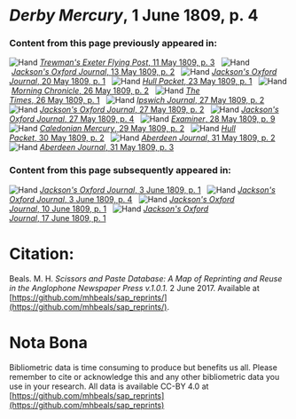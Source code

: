 # *Derby Mercury*, 1 June 1809, p. 4  
  
### Content from this page previously appeared in:  
![Hand](http://scissorsandpaste.net/wp-content/uploads/2017/06/smallhandpointer.png) [*Trewman's Exeter Flying Post*, 11 May 1809, p. 3](https://mhbeals.github.io/sap_html/Trewman's-Exeter-Flying-Post/Trewman's-Exeter-Flying-Post-11-May-1809-p-3)  
![Hand](http://scissorsandpaste.net/wp-content/uploads/2017/06/smallhandpointer.png) [*Jackson's Oxford Journal*, 13 May 1809, p. 2](https://mhbeals.github.io/sap_html/Jackson's-Oxford-Journal/Jackson's-Oxford-Journal-13-May-1809-p-2)  
![Hand](http://scissorsandpaste.net/wp-content/uploads/2017/06/smallhandpointer.png) [*Jackson's Oxford Journal*, 20 May 1809, p. 1](https://mhbeals.github.io/sap_html/Jackson's-Oxford-Journal/Jackson's-Oxford-Journal-20-May-1809-p-1)  
![Hand](http://scissorsandpaste.net/wp-content/uploads/2017/06/smallhandpointer.png) [*Hull Packet*, 23 May 1809, p. 1](https://mhbeals.github.io/sap_html/Hull-Packet/Hull-Packet-23-May-1809-p-1)  
![Hand](http://scissorsandpaste.net/wp-content/uploads/2017/06/smallhandpointer.png) [*Morning Chronicle*, 26 May 1809, p. 2](https://mhbeals.github.io/sap_html/Morning-Chronicle/Morning-Chronicle-26-May-1809-p-2)  
![Hand](http://scissorsandpaste.net/wp-content/uploads/2017/06/smallhandpointer.png) [*The Times*, 26 May 1809, p. 1](https://mhbeals.github.io/sap_html/The-Times/The-Times-26-May-1809-p-1)  
![Hand](http://scissorsandpaste.net/wp-content/uploads/2017/06/smallhandpointer.png) [*Ipswich Journal*, 27 May 1809, p. 2](https://mhbeals.github.io/sap_html/Ipswich-Journal/Ipswich-Journal-27-May-1809-p-2)  
![Hand](http://scissorsandpaste.net/wp-content/uploads/2017/06/smallhandpointer.png) [*Jackson's Oxford Journal*, 27 May 1809, p. 2](https://mhbeals.github.io/sap_html/Jackson's-Oxford-Journal/Jackson's-Oxford-Journal-27-May-1809-p-2)  
![Hand](http://scissorsandpaste.net/wp-content/uploads/2017/06/smallhandpointer.png) [*Jackson's Oxford Journal*, 27 May 1809, p. 4](https://mhbeals.github.io/sap_html/Jackson's-Oxford-Journal/Jackson's-Oxford-Journal-27-May-1809-p-4)  
![Hand](http://scissorsandpaste.net/wp-content/uploads/2017/06/smallhandpointer.png) [*Examiner*, 28 May 1809, p. 9](https://mhbeals.github.io/sap_html/Examiner/Examiner-28-May-1809-p-9)  
![Hand](http://scissorsandpaste.net/wp-content/uploads/2017/06/smallhandpointer.png) [*Caledonian Mercury*, 29 May 1809, p. 2](https://mhbeals.github.io/sap_html/Caledonian-Mercury/Caledonian-Mercury-29-May-1809-p-2)  
![Hand](http://scissorsandpaste.net/wp-content/uploads/2017/06/smallhandpointer.png) [*Hull Packet*, 30 May 1809, p. 2](https://mhbeals.github.io/sap_html/Hull-Packet/Hull-Packet-30-May-1809-p-2)  
![Hand](http://scissorsandpaste.net/wp-content/uploads/2017/06/smallhandpointer.png) [*Aberdeen Journal*, 31 May 1809, p. 2](https://mhbeals.github.io/sap_html/Aberdeen-Journal/Aberdeen-Journal-31-May-1809-p-2)  
![Hand](http://scissorsandpaste.net/wp-content/uploads/2017/06/smallhandpointer.png) [*Aberdeen Journal*, 31 May 1809, p. 3](https://mhbeals.github.io/sap_html/Aberdeen-Journal/Aberdeen-Journal-31-May-1809-p-3)  
  
### Content from this page subsequently appeared in:  
![Hand](http://scissorsandpaste.net/wp-content/uploads/2017/06/smallhandpointer.png) [*Jackson's Oxford Journal*, 3 June 1809, p. 1](https://mhbeals.github.io/sap_html/Jackson's-Oxford-Journal/Jackson's-Oxford-Journal-3-June-1809-p-1)  
![Hand](http://scissorsandpaste.net/wp-content/uploads/2017/06/smallhandpointer.png) [*Jackson's Oxford Journal*, 3 June 1809, p. 4](https://mhbeals.github.io/sap_html/Jackson's-Oxford-Journal/Jackson's-Oxford-Journal-3-June-1809-p-4)  
![Hand](http://scissorsandpaste.net/wp-content/uploads/2017/06/smallhandpointer.png) [*Jackson's Oxford Journal*, 10 June 1809, p. 1](https://mhbeals.github.io/sap_html/Jackson's-Oxford-Journal/Jackson's-Oxford-Journal-10-June-1809-p-1)  
![Hand](http://scissorsandpaste.net/wp-content/uploads/2017/06/smallhandpointer.png) [*Jackson's Oxford Journal*, 17 June 1809, p. 1](https://mhbeals.github.io/sap_html/Jackson's-Oxford-Journal/Jackson's-Oxford-Journal-17-June-1809-p-1)  


# Citation: 

Beals. M. H. *Scissors and Paste Database: A Map of Reprinting and Reuse in the Anglophone Newspaper Press v.1.0.1.* 2 June 2017. Available at [https://github.com/mhbeals/sap_reprints/](https://github.com/mhbeals/sap_reprints/). 

# Nota Bona

Bibliometric data is time consuming to produce but benefits us all. Please remember to cite or acknowledge this and any other bibliometric data you use in your research. All data is available CC-BY 4.0 at [https://github.com/mhbeals/sap_reprints](https://github.com/mhbeals/sap_reprints)